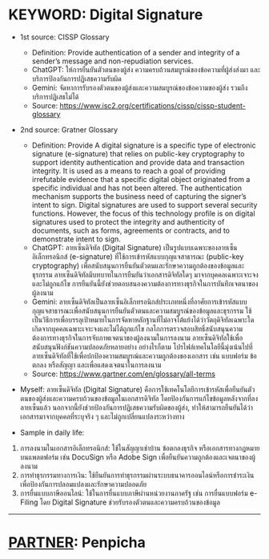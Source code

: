 # KEYWORD: Digital Signature

- 1st source: CISSP Glossary
   - Definition: Provide authentication of a sender and integrity of a sender’s message and non-repudiation services.
   - ChatGPT: ให้การยืนยันตัวตนของผู้ส่ง ความครบถ้วนสมบูรณ์ของข้อความที่ผู้ส่งส่งมา และบริการป้องกันการปฏิเสธความรับผิด
   - Gemini: จัดหาการรับรองตัวตนของผู้ส่งและความสมบูรณ์ของข้อความของผู้ส่ง รวมถึงบริการปฏิเสธไม่ได้
   - Source: https://www.isc2.org/certifications/cissp/cissp-student-glossary
 
- 2nd source: Gratner Glossary
   - Definition: Provide A digital signature is a specific type of electronic signature (e-signature) that relies on public-key cryptography to support identity authentication and provide data and transaction integrity. It is used as a means to reach a goal of providing irrefutable evidence that a specific digital object originated from a specific individual and has not been altered. The authentication mechanism supports the business need of capturing the signer’s intent to sign. Digital signatures are used to support several security functions. However, the focus of this technology profile is on digital signatures used to protect the integrity and authenticity of documents, such as forms, agreements or contracts, and to demonstrate intent to sign. 
   - ChatGPT: ลายเซ็นดิจิทัล (Digital Signature) เป็นรูปแบบเฉพาะของลายเซ็นอิเล็กทรอนิกส์ (e-signature) ที่ใช้การเข้ารหัสแบบกุญแจสาธารณะ (public-key cryptography) เพื่อสนับสนุนการยืนยันตัวตนและรักษาความถูกต้องของข้อมูลและธุรกรรม ลายเซ็นดิจิทัลมีบทบาทในการยืนยันว่าเอกสารดิจิทัลใดๆ มาจากบุคคลเฉพาะเจาะจงและไม่ถูกแก้ไข การยืนยันนี้ยังช่วยตอบสนองความต้องการทางธุรกิจในการบันทึกเจตนาของผู้ลงนาม 
   - Gemini: ลายเซ็นดิจิทัลเป็นลายเซ็นอิเล็กทรอนิกส์ประเภทหนึ่งที่อาศัยการเข้ารหัสแบบกุญแจสาธารณะเพื่อสนับสนุนการยืนยันตัวตนและความสมบูรณ์ของข้อมูลและธุรกรรม ใช้เป็นวิธีการเพื่อบรรลุเป้าหมายในการจัดหาหลักฐานที่ไม่อาจโต้แย้งได้ว่าวัตถุดิจิทัลเฉพาะใดเกิดจากบุคคลเฉพาะเจาะจงและไม่ได้ถูกแก้ไข กลไกการตรวจสอบสิทธิ์สนับสนุนความต้องการทางธุรกิจในการจับภาพเจตนาของผู้ลงนามในการลงนาม ลายเซ็นดิจิทัลใช้เพื่อสนับสนุนฟังก์ชันความปลอดภัยหลายอย่าง อย่างไรก็ตาม โปรไฟล์เทคโนโลยีนี้มุ่งเน้นไปที่ลายเซ็นดิจิทัลที่ใช้เพื่อปกป้องความสมบูรณ์และความถูกต้องของเอกสาร เช่น แบบฟอร์ม ข้อตกลง หรือสัญญา และเพื่อแสดงเจตนาในการลงนาม 
   - Source: https://www.gartner.com/en/glossary/all-terms

 
- Myself: ลายเซ็นดิจิทัล (Digital Signature) คือการใช้เทคโนโลยีการเข้ารหัสเพื่อยืนยันตัวตนของผู้ส่งและความครบถ้วนของข้อมูลในเอกสารดิจิทัล โดยป้องกันการแก้ไขข้อมูลหลังจากที่ลงลายเซ็นแล้ว นอกจากนี้ยังช่วยป้องกันการปฏิเสธความรับผิดของผู้ส่ง, ทำให้สามารถยืนยันได้ว่าเอกสารมาจากบุคคลที่ระบุจริง ๆ และไม่ถูกเปลี่ยนแปลงระหว่างทาง


- Sample in daily life:
1. การลงนามในเอกสารอิเล็กทรอนิกส์: ใช้ในสัญญาเช่าบ้าน ข้อตกลงธุรกิจ หรือเอกสารทางกฎหมายบนแพลตฟอร์ม เช่น DocuSign หรือ Adobe Sign เพื่อยืนยันความถูกต้องและเจตนาของผู้ลงนาม
2. การทำธุรกรรมทางการเงิน: ใช้ยืนยันการทำธุรกรรมผ่านระบบธนาคารออนไลน์หรือการชำระเงิน เพื่อป้องกันการปลอมแปลงและรักษาความปลอดภัย  
3. การยื่นแบบภาษีออนไลน์: ใช้ในการยื่นแบบภาษีผ่านหน่วยงานภาครัฐ เช่น การยื่นแบบฟอร์ม e-Filing โดย Digital Signature ช่วยรับรองตัวตนและความครบถ้วนของข้อมูล

---

# [PARTNER](https://penpicha31.github.io): Penpicha

